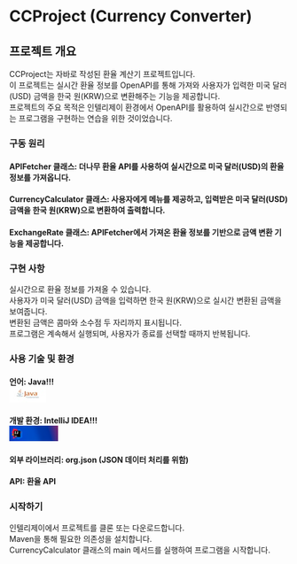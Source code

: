 # CCProject (Currency Converter)
## 프로젝트 개요
CCProject는 자바로 작성된 환율 계산기 프로젝트입니다. <br>
이 프로젝트는 실시간 환율 정보를 OpenAPI를 통해 가져와 사용자가 입력한 미국 달러(USD) 금액을 한국 원(KRW)으로 변환해주는 기능을 제공합니다. <br> 
프로젝트의 주요 목적은 인텔리제이 환경에서 OpenAPI를 활용하여 실시간으로 반영되는 프로그램을 구현하는 연습을 위한 것이었습니다. <br>

### 구동 원리
#### APIFetcher 클래스: 더나무 환율 API를 사용하여 실시간으로 미국 달러(USD)의 환율 정보를 가져옵니다.
#### CurrencyCalculator 클래스: 사용자에게 메뉴를 제공하고, 입력받은 미국 달러(USD) 금액을 한국 원(KRW)으로 변환하여 출력합니다.
#### ExchangeRate 클래스: APIFetcher에서 가져온 환율 정보를 기반으로 금액 변환 기능을 제공합니다.
### 구현 사항
실시간으로 환율 정보를 가져올 수 있습니다.
<br>사용자가 미국 달러(USD) 금액을 입력하면 한국 원(KRW)으로 실시간 변환된 금액을 보여줍니다. <br>
변환된 금액은 콤마와 소수점 두 자리까지 표시됩니다. <br>
프로그램은 계속해서 실행되며, 사용자가 종료를 선택할 때까지 반복됩니다. <br>
### 사용 기술 및 환경
#### 언어: Java!!!    <br> ![Java.jpeg](img%2FJava.jpeg)
#### 개발 환경: IntelliJ IDEA!!!<br>![인텔리제이.png](img%2F%EC%9D%B8%ED%85%94%EB%A6%AC%EC%A0%9C%EC%9D%B4.png)
#### 외부 라이브러리: org.json (JSON 데이터 처리를 위함)
#### API: 환율 API <br>
 
### 시작하기 <br>
인텔리제이에서 프로젝트를 클론 또는 다운로드합니다. <br>
Maven을 통해 필요한 의존성을 설치합니다. <br>
CurrencyCalculator 클래스의 main 메서드를 실행하여 프로그램을 시작합니다. <br>
